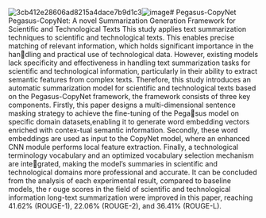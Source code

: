 ![3cb412e28606ad8215a4dace7b9d1c3](https://github.com/user-attachments/assets/680396bf-2aa0-4026-81ed-a3b6b3916f66)![image](https://github.com/user-attachments/assets/3c0c5c8e-04dc-4d71-9dad-c4c49cf1d114)# Pegasus-CopyNet
Pegasus-CopyNet: A novel Summarization Generation Framework for Scientific and Technological Texts
This study applies text summarization techniques to scientific and technological texts. This
enables precise matching of relevant information, which holds significant importance in the handling and practical use of technological data. However, existing models lack specificity and
effectiveness in handling text summarization tasks for scientific and technological information,
particularly in their ability to extract semantic features from complex texts. Therefore, this study
introduces an automatic summarization model for scientific and technological texts based on the
Pegasus-CopyNet framework, the framework consists of three key components. Firstly, this paper
designs a multi-dimensional sentence masking strategy to achieve the fine-tuning of the Pegasus model on specific domain datasets,enabling it to generate word embedding vectors enriched
with contex-tual semantic information. Secondly, these word embeddings are used as input to the
CopyNet model, where an enhanced CNN module performs local feature extraction. Finally, a
technological terminology vocabulary and an optimized vocabulary selection mechanism are integrated, making the model’s summaries in scientific and technological domains more professional
and accurate. It can be concluded from the analysis of each experimental result, compared to
baseline models, the r ouge scores in the field of scientific and technological information long-text
summarization were improved in this paper, reaching 41.62% (ROUGE-1), 22.06% (ROUGE-2),
and 36.41% (ROUGE-L).
